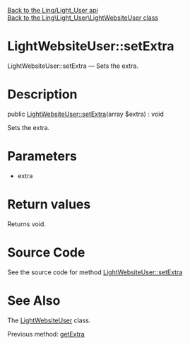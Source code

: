 [Back to the Ling/Light_User api](https://github.com/lingtalfi/Light_User/blob/master/doc/api/Ling/Light_User.md)<br>
[Back to the Ling\Light_User\LightWebsiteUser class](https://github.com/lingtalfi/Light_User/blob/master/doc/api/Ling/Light_User/LightWebsiteUser.md)


LightWebsiteUser::setExtra
================



LightWebsiteUser::setExtra — Sets the extra.




Description
================


public [LightWebsiteUser::setExtra](https://github.com/lingtalfi/Light_User/blob/master/doc/api/Ling/Light_User/LightWebsiteUser/setExtra.md)(array $extra) : void




Sets the extra.




Parameters
================


- extra

    


Return values
================

Returns void.








Source Code
===========
See the source code for method [LightWebsiteUser::setExtra](https://github.com/lingtalfi/Light_User/blob/master/LightWebsiteUser.php#L428-L431)


See Also
================

The [LightWebsiteUser](https://github.com/lingtalfi/Light_User/blob/master/doc/api/Ling/Light_User/LightWebsiteUser.md) class.

Previous method: [getExtra](https://github.com/lingtalfi/Light_User/blob/master/doc/api/Ling/Light_User/LightWebsiteUser/getExtra.md)<br>

